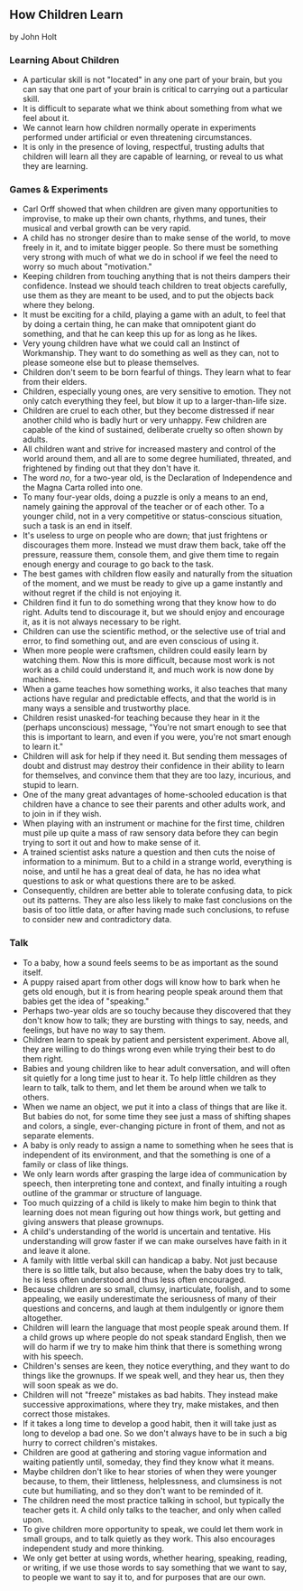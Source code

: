 ## How Children Learn

by John Holt

### Learning About Children

* A particular skill is not "located" in any one part of your brain, but you can say that one part of your brain is critical to carrying out a particular skill.
* It is difficult to separate what we think about something from what we feel about it.
* We cannot learn how children normally operate in experiments performed under artificial or even threatening circumstances.
* It is only in the presence of loving, respectful, trusting adults that children will learn all they are capable of learning, or reveal to us what they are learning.

### Games & Experiments

* Carl Orff showed that when children are given many opportunities to improvise, to make up their own chants, rhythms, and tunes, their musical and verbal growth can be very rapid.
* A child has no stronger desire than to make sense of the world, to move freely in it, and to imitate bigger people. So there must be something very strong with much of what we do in school if we feel the need to worry so much about "motivation."
* Keeping children from touching anything that is not theirs dampers their confidence. Instead we should teach children to treat objects carefully, use them as they are meant to be used, and to put the objects back where they belong.
* It must be exciting for a child, playing a game with an adult, to feel that by doing a certain thing, he can make that omnipotent giant do something, and that he can keep this up for as long as he likes.
* Very young children have what we could call an Instinct of Workmanship. They want to do something as well as they can, not to please someone else but to please themselves.
* Children don't seem to be born fearful of things. They learn what to fear from their elders.
* Children, especially young ones, are very sensitive to emotion. They not only catch everything they feel, but blow it up to a larger-than-life size.
* Children are cruel to each other, but they become distressed if near another child who is badly hurt or very unhappy. Few children are capable of the kind of sustained, deliberate cruelty so often shown by adults.
* All children want and strive for increased mastery and control of the world around them, and all are to some degree humiliated, threated, and frightened by finding out that they don't have it.
* The word *no*, for a two-year old, is the Declaration of Independence and the Magna Carta rolled into one.
* To many four-year olds, doing a puzzle is only a means to an end, namely gaining the approval of the teacher or of each other. To a younger child, not in a very competitive or status-conscious situation, such a task is an end in itself.
* It's useless to urge on people who are down; that just frightens or discourages them more. Instead we must draw them back, take off the pressure, reassure them, console them, and give them time to regain enough energy and courage to go back to the task.
* The best games with children flow easily and naturally from the situation of the moment, and we must be ready to give up a game instantly and without regret if the child is not enjoying it.
* Children find it fun to do something wrong that they know how to do right. Adults tend to discourage it, but we should enjoy and encourage it, as it is not always necessary to be right.
* Children can use the scientific method, or the selective use of trial and error, to find something out, and are even conscious of using it.
* When more people were craftsmen, children could easily learn by watching them. Now this is more difficult, because most work is not work as a child could understand it, and much work is now done by machines.
* When a game teaches how something works, it also teaches that many actions have regular and predictable effects, and that the world is in many ways a sensible and trustworthy place.
* Children resist unasked-for teaching because they hear in it the (perhaps unconscious) message, "You're not smart enough to see that this is important to learn, and even if you were, you're not smart enough to learn it."
* Children will ask for help if they need it. But sending them messages of doubt and distrust may destroy their confidence in their ability to learn for themselves, and convince them that they are too lazy, incurious, and stupid to learn.
* One of the many great advantages of home-schooled education is that children have a chance to see their parents and other adults work, and to join in if they wish.
* When playing with an instrument or machine for the first time, children must pile up quite a mass of raw sensory data before they can begin trying to sort it out and how to make sense of it.
* A trained scientist asks nature a question and then cuts the noise of information to a minimum. But to a child in a strange world, everything is noise, and until he has a great deal of data, he has no idea what questions to ask or what questions there are to be asked.
* Consequently, children are better able to tolerate confusing data, to pick out its patterns. They are also less likely to make fast conclusions on the basis of too little data, or after having made such conclusions, to refuse to consider new and contradictory data.

### Talk

* To a baby, how a sound feels seems to be as important as the sound itself.
* A puppy raised apart from other dogs will know how to bark when he gets old enough, but it is from hearing people speak around them that babies get the idea of "speaking."
* Perhaps two-year olds are so touchy because they discovered that they don't know how to talk; they are bursting with things to say, needs, and feelings, but have no way to say them.
* Children learn to speak by patient and persistent experiment. Above all, they are willing to do things wrong even while trying their best to do them right.
* Babies and young children like to hear adult conversation, and will often sit quietly for a long time just to hear it. To help little children as they learn to talk, talk to them, and let them be around when we talk to others.
* When we name an object, we put it into a class of things that are like it. But babies do not, for some time they see just a mass of shifting shapes and colors, a single, ever-changing picture in front of them, and not as separate elements.
* A baby is only ready to assign a name to something when he sees that is independent of its environment, and that the something is one of a family or class of like things.
* We only learn words after grasping the large idea of communication by speech, then interpreting tone and context, and finally intuiting a rough outline of the grammar or structure of language.
* Too much quizzing of a child is likely to make him begin to think that learning does not mean figuring out how things work, but getting and giving answers that please grownups.
* A child's understanding of the world is uncertain and tentative. His understanding will grow faster if we can make ourselves have faith in it and leave it alone.
* A family with little verbal skill can handicap a baby. Not just because there is so little talk, but also because, when the baby does try to talk, he is less often understood and thus less often encouraged.
* Because children are so small, clumsy, inarticulate, foolish, and to some appealing, we easily underestimate the seriousness of many of their questions and concerns, and laugh at them indulgently or ignore them altogether.
* Children will learn the language that most people speak around them. If a child grows up where people do not speak standard English, then we will do harm if we try to make him think that there is something wrong with his speech.
* Children's senses are keen, they notice everything, and they want to do things like the grownups. If we speak well, and they hear us, then they will soon speak as we do.
* Children will not "freeze" mistakes as bad habits. They instead make successive approximations, where they try, make mistakes, and then correct those mistakes.
* If it takes a long time to develop a good habit, then it will take just as long to develop a bad one. So we don't always have to be in such a big hurry to correct children's mistakes.
* Children are good at gathering and storing vague information and waiting patiently until, someday, they find they know what it means.
* Maybe children don't like to hear stories of when they were younger because, to them, their littleness, helplessness, and clumsiness is not cute but humiliating, and so they don't want to be reminded of it.
* The children need the most practice talking in school, but typically the teacher gets it. A child only talks to the teacher, and only when called upon.
* To give children more opportunity to speak, we could let them work in small groups, and to talk quietly as they work. This also encourages independent study and more thinking.
* We only get better at using words, whether hearing, speaking, reading, or writing, if we use those words to say something that we want to say, to people we want to say it to, and for purposes that are our own.